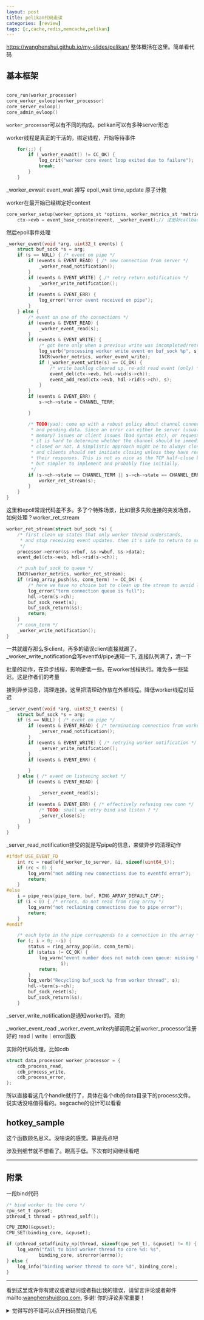 ```yaml
---
layout: post
title: pelikan代码走读
categories: [review]
tags: [c,cache,redis,memcache,pelikan]
---
```

https://wanghenshui.github.io/my-slides/pelikan/ 整体概括在这里。简单看代码

<!-- more -->

## 基本框架

```c

core_run(worker_processor)
core_worker_evloop(worker_processor)
core_server_evloop()
core_admin_evloop()
```
`worker_processor`可以有不同的构成。pelikan可以有多种server形态

worker线程是真正的干活的，绑定线程，开始等待事件

```c
    for(;;) {
        if (_worker_evwait() != CC_OK) {
            log_crit("worker core event loop exited due to failure");
            break;
        }
    }

```

_worker_evwait
  event_wait 裸写 epoll_wait
  time_update 原子计数

worker在最开始已经绑定好context

```c
core_worker_setup(worker_options_st *options, worker_metrics_st *metrics)
    ctx->evb = event_base_create(nevent, _worker_event);// 注册好callback
```

然后epoll事件处理

```c
_worker_event(void *arg, uint32_t events) {
    struct buf_sock *s = arg;
    if (s == NULL) { /* event on pipe */
        if (events & EVENT_READ) { /* new connection from server */
            _worker_read_notification();
        }
        if (events & EVENT_WRITE) { /* retry return notification */
            _worker_write_notification();
        }
        if (events & EVENT_ERR) {
            log_error("error event received on pipe");
        }
    } else {
        /* event on one of the connections */
        if (events & EVENT_READ) {
            _worker_event_read(s);
        }
        if (events & EVENT_WRITE) {
            /* got here only when a previous write was incompleted/retried */
            log_verb("processing worker write event on buf_sock %p", s);
            INCR(worker_metrics, worker_event_write);
            if (_worker_event_write(s) == CC_OK) {
                /* write backlog cleared up, re-add read event (only) */
                event_del(ctx->evb, hdl->wid(s->ch));
                event_add_read(ctx->evb, hdl->rid(s->ch), s);
            }
        }
        if (events & EVENT_ERR) {
            s->ch->state = CHANNEL_TERM;

        }

        /* TODO(yao): come up with a robust policy about channel connection
         * and pending data. Since an error can either be server (usually
         * memory) issues or client issues (bad syntax etc), or requested (quit)
         * it is hard to determine whether the channel should be immediately
         * closed or not. A simplistic approach might be to always close asap,
         * and clients should not initiate closing unless they have received all
         * their responses. This is not as nice as the TCP half-close behavior,
         * but simpler to implement and probably fine initially.
         */
        if (s->ch->state == CHANNEL_TERM || s->ch->state == CHANNEL_ERROR) {
            worker_ret_stream(s);
        }
    }
}
```

这里和epoll常规代码差不多。多了个特殊场景，比如很多失败连接的突发场景，如何处理？worker_ret_stream

```c
worker_ret_stream(struct buf_sock *s) {
    /* first clean up states that only worker thread understands,
     * and stop receiving event updates. then it's safe to return to server
     */
    processor->error(&s->rbuf, &s->wbuf, &s->data);
    event_del(ctx->evb, hdl->rid(s->ch));

    /* push buf_sock to queue */
    INCR(worker_metrics, worker_ret_stream);
    if (ring_array_push(&s, conn_term) != CC_OK) {
        /* here we have no choice but to clean up the stream to avoid leak */
        log_error("term connection queue is full");
        hdl->term(s->ch);
        buf_sock_reset(s);
        buf_sock_return(&s);
        return;
    }
    /* conn_term */
    _worker_write_notification();
}
```
一共就缓存那么多client，再多的错误client直接就踢了，_worker_write_notification会写eventfd/pipe通知一下, 连接队列满了，清一下

批量的动作，在异步线程，影响更低一些。在worker线程执行。难免多一些延迟。这是作者们的考量

接到异步消息，清理连接。这里把清理动作放在外部线程。降低worker线程对延迟

```c
_server_event(void *arg, uint32_t events) {
    struct buf_sock *s = arg;
    if (s == NULL) { /* event on pipe */
        if (events & EVENT_READ) { /* terminating connection from worker */
            _server_read_notification();
        }
        if (events & EVENT_WRITE) { /* retrying worker notification */
            _server_write_notification();
        }
        if (events & EVENT_ERR) {

        }
    } else { /* event on listening socket */
        if (events & EVENT_READ) {

            _server_event_read(s);
        }
        if (events & EVENT_ERR) { /* effectively refusing new conn */
            /* TODO: shall we retry bind and listen ? */
            _server_close(s);
        }
    }
}
```
_server_read_notification接受的就是写pipe的信息，来做异步的清理动作

```c
#ifdef USE_EVENT_FD
    int rc = read(efd_worker_to_server, &i, sizeof(uint64_t));
    if (rc < 0) {
        log_warn("not adding new connections due to eventfd error");
        return;
    }
#else
    i = pipe_recv(pipe_term, buf, RING_ARRAY_DEFAULT_CAP);
    if (i < 0) { /* errors, do not read from ring array */
        log_warn("not reclaiming connections due to pipe error");
        return;
    }
#endif

    /* each byte in the pipe corresponds to a connection in the array */
    for (; i > 0; --i) {
        status = ring_array_pop(&s, conn_term);
        if (status != CC_OK) {
            log_warn("event number does not match conn queue: missing %d conns",
                    i);
            return;
        }
        log_verb("Recycling buf_sock %p from worker thread", s);
        hdl->term(s->ch);
        buf_sock_reset(s);
        buf_sock_return(&s);
    }
```

_server_write_notification是通知worker的。双向

_worker_event_read _worker_event_write内部调用之前worker_processor注册好的 read｜write｜error函数



实际的代码处理，比如cdb
```c
struct data_processor worker_processor = {
    cdb_process_read,
    cdb_process_write,
    cdb_process_error,
};
```
所以直接看这几个handle就行了，具体在各个db的data目录下的process文件。说实话没啥值得看的。segcache的设计可以看看


## hotkey_sample

这个函数顾名思义。没啥说的感觉。算是亮点吧

涉及到细节就不想看了。眼高手低。下次有时间继续看吧

---
## 附录
一段bind代码
```c
/* bind worker to the core */
cpu_set_t cpuset;
pthread_t thread = pthread_self();

CPU_ZERO(&cpuset);
CPU_SET(binding_core, &cpuset);

if (pthread_setaffinity_np(thread, sizeof(cpu_set_t), &cpuset) != 0) {
    log_warn("fail to bind worker thread to core %d: %s",
            binding_core, strerror(errno));
} else {
    log_info("binding worker thread to core %d", binding_core);
}
```
---

看到这里或许你有建议或者疑问或者指出我的错误，请留言评论或者邮件mailto:wanghenshui@qq.com, 多谢!  你的评论非常重要！

<details>
<summary>觉得写的不错可以点开扫码赞助几毛</summary>
<img src="https://wanghenshui.github.io/assets/wepay.png" alt="微信转账">
</details>
